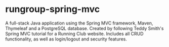 # rungroup-spring-mvc
A full-stack Java application using the Spring MVC framework, Maven, Thymeleaf and a PostgreSQL database. Created by following Teddy Smith's Spring MVC tutorial for a Running Club website. Includes all CRUD functionality, as well as login/logout and security features.
